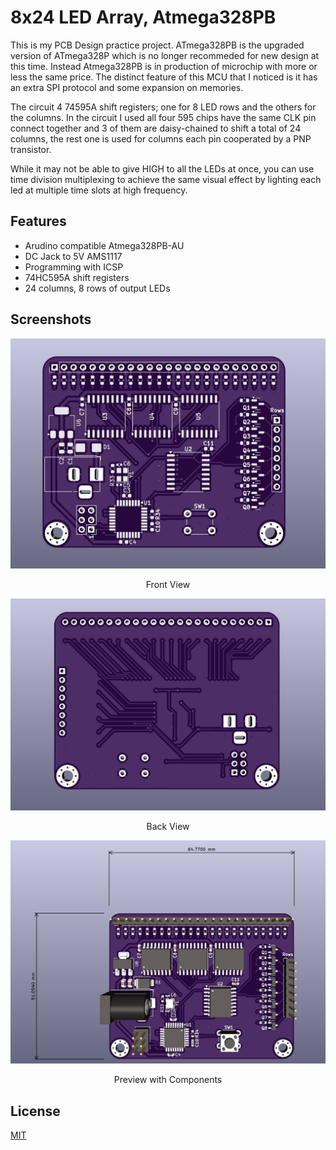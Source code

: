 
# 8x24 LED Array, Atmega328PB

This is my PCB Design practice project. ATmega328PB is the upgraded version of ATmega328P which is no longer recommeded for new design at this time. Instead Atmega328PB is in production of microchip with more or less the same price. The distinct feature of this MCU that I noticed is it has an extra SPI protocol and some expansion on memories.

The circuit 4 74595A shift registers; one for 8 LED rows and the others for the columns.
In the circuit I used all four 595 chips have the same CLK pin connect together and 3 of them are daisy-chained to shift a total of 24 columns, the rest one is used for columns each pin cooperated
by a PNP transistor.

While it may not be able to give HIGH to all the LEDs at once, you can use time division multiplexing to achieve the same visual effect by lighting each led at multiple time slots at high frequency.

## Features

- Arudino compatible Atmega328PB-AU
- DC Jack to 5V AMS1117
- Programming with ICSP
- 74HC595A shift registers
- 24 columns, 8 rows of output LEDs


## Screenshots

![Front View](https://github.com/Pyisoe-Thame/Arduino_LED_Array/blob/main/images/PCB%20Preview%20(F).JPG)
<p align="center">Front View</p>

![Back View](https://github.com/Pyisoe-Thame/Arduino_LED_Array/blob/main/images/PCB%20Preview%20(B).JPG)
<p align="center">Back View</p>

![Preview with Components](https://github.com/Pyisoe-Thame/Arduino_LED_Array/blob/main/images/Preview%20with%20Components.JPG)
<p align="center">Preview with Components</p>


## License

[MIT](https://choosealicense.com/licenses/mit/)

